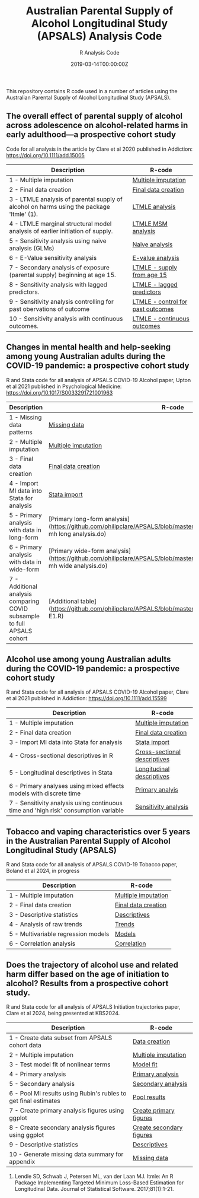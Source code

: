﻿---
title: 'Australian Parental Supply of Alcohol Longitudinal Study (APSALS) Analysis Code'
subtitle: 'R Analysis Code'
summary: R Analysis Code
authors:
- admin
tags:
- Alcohol
- Adolescence
- Longitudinal cohort study
- Causal inference
categories: []
date: "2019-03-14T00:00:00Z"
lastmod: "2019-06-22T00:00:00Z"
featured: false
draft: false
image:
  placement: 2
  caption: ""
  focal_point: ""
  preview_only: false
projects:
- APSALS
- causal-inference
---

This repository contains R code used in a number of articles using the Australian Parental Supply of Alcohol Longitudinal Study (APSALS).

## The overall effect of parental supply of alcohol across adolescence on alcohol-related harms in early adulthood—a prospective cohort study
Code for all analysis in the article by Clare et al 2020 published in Addiction: https://doi.org/10.1111/add.15005

| Description | R-code |
| --- | --- |
| 1 - Multiple imputation | [Multiple imputation](https://github.com/philipclare/APSALS/blob/master/Code/2020a/A1_multiple_imputation.R) |
| 2 - Final data creation | [Final data creation](https://github.com/philipclare/APSALS/blob/master/Code/2020a/A2_final_data_creation.R) |
| 3 - LTMLE analysis of parental supply of alcohol on harms using the package 'ltmle' (1). | [LTMLE analysis](https://github.com/philipclare/APSALS/blob/master/Code/2020a/A3_ltmle_analysis.R) |
| 4 - LTMLE marginal structural model analysis of earlier initiation of supply. | [LTMLE MSM analysis](https://github.com/philipclare/APSALS/blob/master/Code/2020a/A4_ltmle_msm_analysis.R) |
| 5 - Sensitivity analysis using naive analysis (GLMs) | [Naive analysis](https://github.com/philipclare/APSALS/blob/master/Code/2020a/A5_naive_analysis.R) |
| 6 - E-Value sensitivity analysis | [E-value analysis](https://github.com/philipclare/APSALS/blob/master/Code/2020a/A6_evalue_analysis.R) |
| 7 - Secondary analysis of exposure (parental supply) beginning at age 15. | [LTMLE - supply from age 15](https://github.com/philipclare/APSALS/blob/master/Code/2020a/A7_secondary_supply_at_age_15.R) |
| 8 - Sensitivity analysis with lagged predictors. | [LTMLE - lagged predictors](https://github.com/philipclare/APSALS/blob/master/Code/2020a/A8_sensitivity_lagged_predictors.R) |
| 9 - Sensitivity analysis controlling for past obervations of outcome | [LTMLE - control for past outcomes](https://github.com/philipclare/APSALS/blob/master/Code/2020a/A9_sensitivity_control_for_past_outcomes.R) |
| 10 - Sensitivity analysis with continuous outcomes. | [LTMLE - continuous outcomes](https://github.com/philipclare/APSALS/blob/master/Code/2020a/A10_sensitivity_continuous_outcomes.R) |

## Changes in mental health and help-seeking among young Australian adults during the COVID-19 pandemic: a prospective cohort study
R and Stata code for all analysis of APSALS COVID-19 Alcohol paper, Upton et al 2021 published in Psychological Medicine: https://doi.org/10.1017/S0033291721001963

| Description | R-code |
| --- | --- |
| 1 - Missing data patterns | [Missing data](https://github.com/philipclare/APSALS/blob/master/Code/2021a/S1_Covid_MH_Missing_data_patterns.do) |
| 2 - Multiple imputation | [Multiple imputation](https://github.com/philipclare/APSALS/blob/master/Code/2021a/S2_Covid_MH_Imputation.R) |
| 3 - Final data creation | [Final data creation](https://github.com/philipclare/APSALS/blob/master/Code/2021a/S3_Covid_MH_Data_finalise_after_imputation.R) |
| 4 - Import MI data into Stata for analysis | [Stata import](https://github.com/philipclare/APSALS/blob/master/Code/2021a/S4_Covid_MH_Import_mh_data_into_Stata.do) |
| 5 - Primary analysis with data in long-form | [Primary long-form analysis](https://github.com/philipclare/APSALS/blob/master/Code/2021a/S5_Covid_MH_Primary mh long analysis.do) |
| 6 - Primary analysis with data in wide-form | [Primary wide-form analysis](https://github.com/philipclare/APSALS/blob/master/Code/2021a/S6_Covid_MH_Primary mh wide analysis.do) |
| 7 - Additional analysis comparing COVID subsample to full APSALS cohort | [Additional table](https://github.com/philipclare/APSALS/blob/master/Code/2021a/S7_Covid_MH_Table E1.R) |

## Alcohol use among young Australian adults during the COVID-19 pandemic: a prospective cohort study 
R and Stata code for all analysis of APSALS COVID-19 Alcohol paper, Clare et al 2021 published in Addiction: https://doi.org/10.1111/add.15599

| Description | R-code |
| --- | --- |
| 1 - Multiple imputation | [Multiple imputation](https://github.com/philipclare/APSALS/blob/master/Code/2021b/S1_multiple_imputation.R) |
| 2 - Final data creation | [Final data creation](https://github.com/philipclare/APSALS/blob/master/Code/2021b/S2_data_finalise_after_imputation.R) |
| 3 - Import MI data into Stata for analysis | [Stata import](https://github.com/philipclare/APSALS/blob/master/Code/2021b/S3_import_data_into_stata.do) |
| 4 - Cross-sectional descriptives in R | [Cross-sectional descriptives](https://github.com/philipclare/APSALS/blob/master/Code/2021b/S3_import_data_into_stata.do) |
| 5 - Longitudinal descriptives in Stata | [Longitudinal descriptives](https://github.com/philipclare/APSALS/blob/master/Code/2021b/S5_longitudinal_descriptives.do) |
| 6 - Primary analyses using mixed effects models with discrete time | [Primary analyis](https://github.com/philipclare/APSALS/blob/master/Code/2021b/S6_primary_analysis.do) |
| 7 - Sensitivity analysis using continuous time and 'high risk' consumption variable | [Sensitivity analysis](https://github.com/philipclare/APSALS/blob/master/Code/2021b/S7_sensitivity_analysis.do) |

## Tobacco and vaping characteristics over 5 years in the Australian Parental Supply of Alcohol Longitudinal Study (APSALS) 
R and Stata code for all analysis of APSALS COVID-19 Tobacco paper, Boland et al 2024, in progress

| Description | R-code |
| --- | --- |
| 1 - Multiple imputation | [Multiple imputation](https://github.com/philipclare/APSALS/blob/master/Code/2024a/S1_imputation.R) |
| 2 - Final data creation | [Final data creation](https://github.com/philipclare/APSALS/blob/master/Code/2024a/S2_data_finalise.do) |
| 3 - Descriptive statistics | [Descriptives](https://github.com/philipclare/APSALS/blob/master/Code/2024a/S3_descriptives.do) |
| 4 - Analysis of raw trends | [Trends](https://github.com/philipclare/APSALS/blob/master/Code/2024a/S4_trends.do) |
| 5 - Multivariable regression models | [Models](https://github.com/philipclare/APSALS/blob/master/Code/2024a/S5_models.do) |
| 6 - Correlation analysis | [Correlation](https://github.com/philipclare/APSALS/blob/master/Code/2024a/S6_correlation.do) |.

## Does the trajectory of alcohol use and related harm differ based on the age of initiation to alcohol? Results from a prospective cohort study.
R and Stata code for all analysis of APSALS Initiation trajectories paper, Clare et al 2024, being presented at KBS2024.

| Description | R-code |
| --- | --- |
| 1 - Create data subset from APSALS cohort data | [Data creation](https://github.com/philipclare/APSALS/blob/master/Code/2024b/R1_data_creation.do) |
| 2 - Multiple imputation | [Multiple imputation](https://github.com/philipclare/APSALS/blob/master/Code/2024b/R2_multiple_imputation.R) |
| 3 - Test model fit of nonlinear terms | [Model fit](https://github.com/philipclare/APSALS/blob/master/Code/2024b/R3_model_fit.do) |
| 4 - Primary analysis | [Primary analysis](https://github.com/philipclare/APSALS/blob/master/Code/2024b/R4_primary_analysis.do) |
| 5 - Secondary analysis | [Secondary analysis](https://github.com/philipclare/APSALS/blob/master/Code/2024b/R5_secondary_analysis.do) |
| 6 - Pool MI results using Rubin's rubles to get final estimates | [Pool results](https://github.com/philipclare/APSALS/blob/master/Code/2024b/R6_pool_MI_results.R) |
| 7 - Create primary analysis figures using ggplot | [Create primary figures](https://github.com/philipclare/APSALS/blob/master/Code/2024b/R7_create_primary_figures.R) |
| 8 - Create secondary analysis figures using ggplot | [Create secondary figures](https://github.com/philipclare/APSALS/blob/master/Code/2024b/R8_create_secondary_figures.R) |
| 9 - Descriptive statistics | [Descriptives](https://github.com/philipclare/APSALS/blob/master/Code/2024b/R9_descriptive_statistics.do) |
| 10 - Generate missing data summary for appendix | [Missing data](https://github.com/philipclare/APSALS/blob/master/Code/2024b/R10_missing_data_summary.do) |


1. Lendle SD, Schwab J, Petersen ML, van der Laan MJ. ltmle: An R Package Implementing Targeted Minimum Loss-Based Estimation for Longitudinal Data. Journal of Statistical Software. 2017;81(1):1-21.
